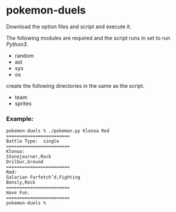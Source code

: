 # pokemon-duels

Download the option files and script and execute it.

The following modules are required and the script runs in set to run *Python3*.
- random
- ast
- sys
- os

create the following directories in the same as the script.
- team
- sprites

### Example:
```
pokemon-duels % ./pokemon.py Klonoa Red
========================
Battle Type:  single
========================
Klonoa:
Stonejourner,Rock
Drilbur,Ground
========================
Red:
Galarian Farfetch’d,Fighting
Bonsly,Rock
========================
Have Fun.
========================
pokemon-duels %
```
